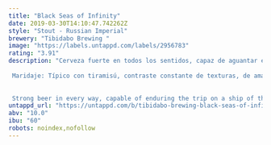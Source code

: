 ```yaml
---
title: "Black Seas of Infinity"
date: 2019-03-30T14:10:47.742262Z
style: "Stout - Russian Imperial"
brewery: "Tibidabo Brewing "
image: "https://labels.untappd.com/labels/2956783"
rating: "3.91"
description: "Cerveza fuerte en todos los sentidos, capaz de aguantar el viaje en un barco del siglo XVIII cruzando primero el Mar del Norte para después adentrarse en el Mar Báltico. De sabores complejos pero todos ellos con armonía y contraste al mismo tiempo: sensaciones de chocolate negro, café, regaliz, fruta tostada y lúpulos.  Maridaje: Típico con tiramisú, contraste constante de texturas, de amargos y dulce. También con pastel de queso! Combina excelentemente con quesos como feta, stilton y gorgonzola. Y nos emocionará con una buena barcacoa de carnes y con comidas untuosas.   Strong beer in every way, capable of enduring the trip on a ship of the eighteenth century by first crossing the North Sea to then enter the Baltic Sea. Of complex flavors but all of them with harmony and contrast at the same time: sensations of dark chocolate, coffee, licorice, toasted fruit and hops"
untappd_url: "https://untappd.com/b/tibidabo-brewing-black-seas-of-infinity/2956783"
abv: "10.0"
ibu: "60"
robots: noindex,nofollow
---
```

